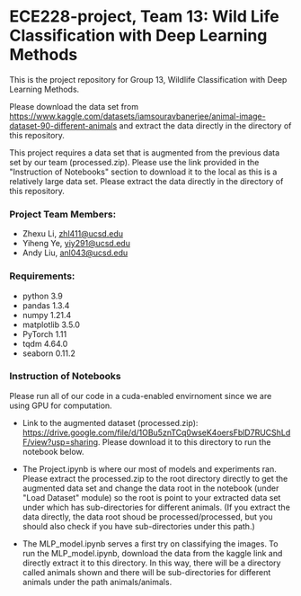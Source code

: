 # ECE228-project, Team 13: Wild Life Classification with Deep Learning Methods
This is the project repository for Group 13, Wildlife Classification with Deep Learning Methods.

Please download the data set from https://www.kaggle.com/datasets/iamsouravbanerjee/animal-image-dataset-90-different-animals and extract the data directly
in the directory of this repository.

This project requires a data set that is augmented from the previous data set by our team (processed.zip). Please use the link provided in the "Instruction of Notebooks" section to download it to the local as this is a relatively large data set. Please extract the data directly in the directory of this repository.

### Project Team Members:
- Zhexu Li, zhl411@ucsd.edu 
- Yiheng Ye, yiy291@ucsd.edu
- Andy Liu, anl043@ucsd.edu

### Requirements:
- python 3.9
- pandas 1.3.4
- numpy 1.21.4
- matplotlib 3.5.0
- PyTorch 1.11
- tqdm 4.64.0
- seaborn 0.11.2

### Instruction of Notebooks

Please run all of our code in a cuda-enabled envirnoment since we are using GPU for computation.

- Link to the augmented dataset (processed.zip): https://drive.google.com/file/d/1OBu5znTCq0wseK4oersFblD7RUCShLdF/view?usp=sharing. Please download it to this directory to run the notebook below.
- The Project.ipynb is where our most of models and experiments ran. Please extract the processed.zip to the root directory directly to get the augmented data set and change the data root in the notebook (under "Load Dataset" module) so the root is point to your extracted data set under which has sub-directories for different animals. (If you extract the data directly, the data root shoud be processed/processed, but you should also check if you have sub-directories under this path.)


- The MLP_model.ipynb serves a first try on classifying the images. To run the MLP_model.ipynb, download the data from the kaggle link and directly extract it to this directory. In this way, there will be a directory called animals shown and there will be sub-directories for different animals under the path animals/animals.
